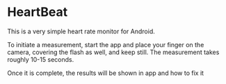 # HeartBeat

This is a very simple heart rate monitor for Android.

To initiate a measurement, start the app and place your finger on the camera, covering the flash as well, and keep still. The measurement takes roughly 10-15 seconds.

Once it is complete, the results will be shown in app and how to fix it
